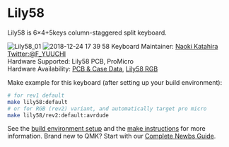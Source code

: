 # Lily58

Lily58 is 6×4+5keys column-staggered split keyboard.

![Lily58_01](https://user-images.githubusercontent.com/6285554/50394214-72479880-079f-11e9-9d91-33fdbf1d7715.jpg)
![2018-12-24 17 39 58](https://user-images.githubusercontent.com/6285554/50394779-05360200-07a3-11e9-82b5-066fd8907ecf.png)
Keyboard Maintainer: [Naoki Katahira](https://github.com/kata0510/) [Twitter:@F_YUUCHI](https://twitter.com/F_YUUCHI)  
Hardware Supported: Lily58 PCB, ProMicro  
Hardware Availability: [PCB & Case Data](https://github.com/kata0510/Lily58), [Lily58 RGB](https://keyhive.xyz/shop/lily58)

Make example for this keyboard (after setting up your build environment):

```sh
# for rev1 default
make lily58:default
# or for RGB (rev2) variant, and automatically target pro micro
make lily58/rev2:default:avrdude
```

See the [build environment setup](https://docs.qmk.fm/#/getting_started_build_tools) and the [make instructions](https://docs.qmk.fm/#/getting_started_make_guide) for more information. Brand new to QMK? Start with our [Complete Newbs Guide](https://docs.qmk.fm/#/newbs).